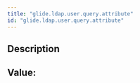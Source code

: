 ```yaml
---
title: "glide.ldap.user.query.attribute"
id: "glide.ldap.user.query.attribute"
---
```

## Description



## Value: 
```

```